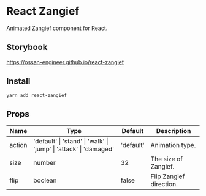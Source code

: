 # React Zangief

Animated Zangief component for React.

## Storybook

https://ossan-engineer.github.io/react-zangief

## Install

`yarn add react-zangief`

## Props

| Name   | Type                                                              | Default   | Description             |
| ------ | ----------------------------------------------------------------- | --------- | ----------------------- |
| action | 'default' \| 'stand' \| 'walk' \| 'jump' \| 'attack' \| 'damaged' | 'default' | Animation type.         |
| size   | number                                                            | 32        | The size of Zangief.    |
| flip   | boolean                                                           | false     | Flip Zangief direction. |
